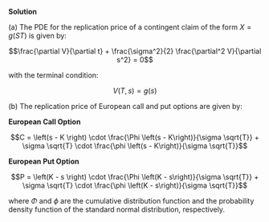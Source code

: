 

**Solution**

(a) The PDE for the replication price of a contingent claim of the form $X=g(ST)$ is given by:

$$\frac{\partial V}{\partial t} + \frac{\sigma^2}{2} \frac{\partial^2 V}{\partial s^2} = 0$$

with the terminal condition:

$$V(T,s) = g(s)$$

(b) The replication price of European call and put options are given by:

**European Call Option**

$$C = \left(s - K \right) \cdot \frac{\Phi \left(s - K\right)}{\sigma \sqrt{T}} + \sigma \sqrt{T} \cdot \frac{\phi \left(s - K\right)}{\sigma \sqrt{T}}$$

**European Put Option**

$$P = \left(K - s \right) \cdot \frac{\Phi \left(K - s\right)}{\sigma \sqrt{T}} + \sigma \sqrt{T} \cdot \frac{\phi \left(K - s\right)}{\sigma \sqrt{T}}$$

where $\Phi$ and $\phi$ are the cumulative distribution function and the probability density function of the standard normal distribution, respectively.